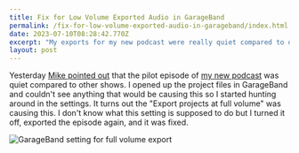 ```yaml
---
title: Fix for Low Volume Exported Audio in GarageBand
permalink: /fix-for-low-volume-exported-audio-in-garageband/index.html
date: 2023-07-10T08:28:42.770Z
excerpt: "My exports for my new podcast were really quiet compared to other podcasts. Turns out GarageBand has a setting causing this"
layout: post
---
```


Yesterday [Mike pointed out](https://hachyderm.io/@mikestreety/110685303152811714) that the pilot episode of [my new podcast](https://wegot.family/0) was quiet compared to other shows. I opened up the project files in GarageBand and couldn't see anything that would be causing this so I started hunting around in the settings. It turns out the "Export projects at full volume" was causing this. I don't know what this setting is supposed to do but I turned it off, exported the episode again, and it was fixed.

![GarageBand setting for full volume export](https://rknightuk.s3.amazonaws.com/site/garageband-setting.png)
